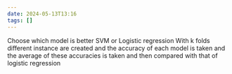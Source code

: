```yaml
---
date: 2024-05-13T13:16
tags: []
---
```

Choose which model is better SVM or Logistic regression
With k folds different instance are created and the accuracy of each model is taken and the average of these accuracies is taken and then compared with that of logistic regression
